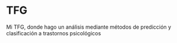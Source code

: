 # TFG

Mi TFG, donde hago un análisis mediante métodos de predicción y clasificación a trastornos psicológicos
